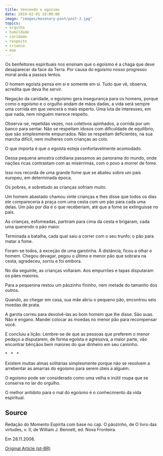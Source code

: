 ```yaml
---
title: Vencendo o egoísmo
date: 2019-02-01 19:00:00
image: "images/masonary-post/post-2.jpg"
topics: 
- orgulho
- humildade
- caridade
- respeito
- crianca
- mae
---
```


Os benfeitores espirituais nos ensinam que o egoísmo é a chaga que deve
desaparecer da face da Terra. Por causa do egoísmo nosso progresso moral anda a
passos lentos.

O homem egoísta pensa em si e somente em si. Tudo que vê, observa, acredita que
deva lhe servir.

Negação da caridade, o egoísmo gera insegurança para os homens, porque como o
egoísmo e o orgulho andam de mãos dadas, a vida será sempre uma corrida em que
vencerá o mais esperto. Uma luta de interesses, em que nada, nem ninguém merece
respeito.

Observa-se, repetidas vezes, nos coletivos apinhados, a corrida por um banco
para sentar. Não se respeitam idosos com dificuldade de equilíbrio, que são
simplesmente empurrados. Não se respeitam deficientes, na sua marcha difícil,
nem mulheres com crianças ao colo.

O que importa é que o egoísta esteja confortavelmente acomodado.

Dessa pequena amostra cotidiana passamos ao panorama do mundo, onde nações
ricas contrastam com as misérrimas, com o povo a morrer de fome.

Isso nos recorda de uma grande fome que se abateu sobre um país europeu, em
determinada época.

Os pobres, e sobretudo as crianças sofriam muito.

Um homem abastado chamou vinte crianças e lhes disse que todos os dias ele
compareceria à praça com uma cesta com um pão para cada uma delas. Um pão por
dia é o que receberiam, até que a fome se extinguisse no país.

As crianças, esfomeadas, partiram para cima da cesta e brigaram, cada uma
querendo o pão maior.

Terminada a batalha, cada qual saiu a correr com o seu trunfo: o pão para matar
a fome.

Foram-se todos, à exceção de uma garotinha. À distância, ficou a olhar o homem.
Chegou devagar, pegou o último e menor pão que sobrara na cesta, agradeceu,
sorriu e foi embora.

No dia seguinte, as crianças voltaram. Aos empurrões e tapas disputaram os pães
maiores.

Para a pequenina restou um pãozinho fininho, nem metade do tamanho dos outros.

Quando, ao chegar em casa, sua mãe abriu o pequeno pão, encontrou seis moedas
de prata.

A garota correu para devolvê-las ao bom homem que lhe disse: São suas. Não é
engano. Mandei colocar as moedas no menor pão para recompensar você.

E concluiu a lição: Lembre-se de que as pessoas que preferem o menor pedaço a
disputarem, de forma egoísta e agressiva, a maior parte, vão encontrar bênçãos
bem maiores do que dinheiro em seu caminho.

*   *   *

Existem muitas almas solitárias simplesmente porque não se resolvem a
arrebentar as amarras do egoísmo para serem úteis a alguém.

O egoísmo pode ser considerado como uma velha e inútil roupa que se conserva no
lar do orgulho.

O melhor antídoto para o mal do egoísmo é o conhecimento da vida espiritual.

## Source
Redação do Momento Espírita com base no cap. O pãozinho,
de O livro das virtudes, v. II, de William J. Bennett,
ed. Nova Fronteira.

Em 28.11.2008.

[Original Article (pt-BR)](http://momento.com.br/pt/ler_texto.php?id=650)
